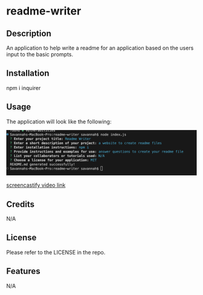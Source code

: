 # readme-writer

## Description

An application to help write a readme for an application based on the users input to the basic prompts.

## Installation

npm i inquirer

## Usage

The application will look like the following:

![readme writer screenshot](/assets/Screenshot%202024-03-10%20at%204.07.26%20PM.png)

[screencastify video link](https://drive.google.com/file/d/1uQ2kRxBlgSoHSiuB2WGaf5D_KgxaAAkQ/view)

## Credits

N/A

## License

Please refer to the LICENSE in the repo.

## Features

N/A
